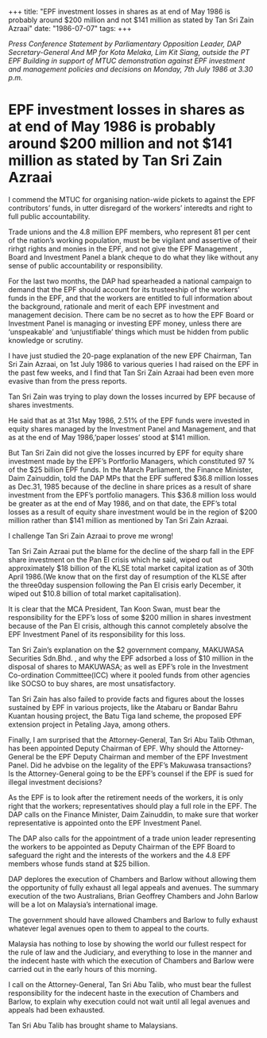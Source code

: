 +++ 
title: "EPF investment losses in shares as at end of May 1986 is probably around $200 million and not $141 million as stated by Tan Sri Zain Azraai"
date: "1986-07-07"
tags:
+++

_Press Conference Statement by Parliamentary Opposition Leader, DAP Secretary-General And MP for Kota Melaka, Lim Kit Siang, outside the PT EPF Building in support of MTUC demonstration against EPF investment and management policies and decisions on Monday, 7th July 1986 at 3.30 p.m._

# EPF investment losses in shares as at end of May 1986 is probably around $200 million and not $141 million as stated by Tan Sri Zain Azraai

I commend the MTUC for organising nation-wide pickets to against the EPF contributors’ funds, in utter disregard of the workers’ interedts and right to full public accountability.</u>

Trade unions and the 4.8 million EPF members, who represent 81 per cent of the nation’s working population, must be be vigilant and assertive of their rirhgt rights and monies in the EPF, and not give the EPF Management , Board and Investment Panel a blank cheque to do what they like without any sense of public accountability or responsibility.

For the last two months, the DAP had spearheaded a national campaign to demand that the EPF should account for its trusteeship of the workers’ funds in the EPF, and that the workers are entitled to full information about the background, rationale and merit of each EPF investment and management decision. There cam be no secret as to how the EPF Board or Investment Panel is managing or investing EPF money, unless there are ‘unspeakable’ and ‘unjustifiable’ things which must be hidden from public knowledge or scrutiny.

I have just studied the 20-page explanation of the new EPF Chairman, Tan Sri Zain Azraai, on 1st July 1986 to various queries I had raised on the EPF in the past few weeks, and I find that Tan Sri Zain Azraai had been even more evasive than from the press reports.

Tan Sri Zain was trying to play down the losses incurred by EPF because of shares investments.

He said that as at 31st May 1986, 2.51% of the EPF funds were invested in equity shares managed by the Investment Panel and Management, and that as at the end of May 1986,’paper losses’ stood at $141 million.

But Tan Sri Zain did not give the losses incurred by EPF for equity share investment made by the EPF’s Portforlio Managers, which constituted 97 % of the $25 billion EPF funds. In the March Parliament, the Finance Minister, Daim Zainuddin, told the DAP MPs that the EPF suffered $36.8 million losses as Dec.31, 1985 because of the decline in share prices as a result of share investment from the EPF’s portfolio managers. This $36.8 million loss would be greater as at the end of May 1986, and on that date, the EPF’s total losses as a result of equity share investment would be in the region of $200 million rather than $141 million as mentioned by Tan Sri Zain Azraai.

I challenge Tan Sri Zain Azraai to prove me wrong!

Tan Sri Zain Azraai put the blame for the decline of the sharp fall in the EPF share investment on the Pan El crisis which he said, wiped out approximately $18 billion of the KLSE total market capital ization as of 30th April 1986.(We know that on the first day of resumption of the KLSE after the three0day suspension following the Pan El crisis early December, it wiped out $10.8 billion of total market capitalisation).

It is clear that the MCA President, Tan Koon Swan, must bear the responsibility for the EPF’s loss of some $200 million in shares investment because of the Pan El crisis, although this cannot completely absolve the EPF Investment Panel of its responsibility for this loss.

Tan Sri Zain’s explanation on the $2 government company, MAKUWASA Securities Sdn.Bhd. , and why the EPF adsorbed a loss of $10 million in the disposal of shares to MAKUWASA; as well as EPF’s role in the Investment Co-ordination Committee(ICC) where it pooled funds from other agencies like SOCSO to buy shares, are most unsatisfactory.

Tan Sri Zain has also failed to provide facts and figures about the losses sustained by EPF in various projects, like the Atabaru or Bandar Bahru Kuantan housing project, the Batu Tiga land scheme, the proposed EPF extension project in Petaling Jaya, among others.

Finally, I am surprised that the Attorney-General, Tan Sri Abu Talib Othman, has been appointed Deputy Chairman of EPF. Why should the Attorney-General be the EPF Deputy Chairman and member of the EPF Investment Panel. Did he advbise on the legality of the EPF’s Makuwasa transactions? Is the Attorney-General going to be the EPF’s counsel if the EPF is sued for illegal investment decisions?

As the EPF is to look after the retirement needs of the workers, it is only right that the workers; representatives should play a full role in the EPF. The DAP calls on the Finance Minister, Daim Zainuddin, to make sure that worker representative is appointed onto the EPF Investment Panel.   

The DAP also calls for the appointment of a trade union leader representing the workers to be appointed as Deputy Chairman of the EPF Board to safeguard the right and the interests of the workers and the 4.8 EPF members whose funds stand at $25 billion.

DAP deplores the execution of Chambers and Barlow without allowing them the opportunity of fully exhaust all legal appeals and avenues.
The summary execution of the two Australians, Brian Geoffrey Chambers and John Barlow will be a lot on Malaysia’s international image.

The government should have allowed Chambers and Barlow to fully exhaust whatever legal avenues open to them to appeal to the courts.

Malaysia has nothing to lose by showing the world our fullest respect for the rule of law and the Judiciary, and everything to lose in the manner and the indecent haste with which the execution of Chambers and Barlow were carried out in the early hours of this morning.

I call on the Attorney-General, Tan Sri Abu Talib, who must bear the fullest responsibility for the indecent haste in the execution of Chambers and Barlow, to explain why execution could not wait until all legal avenues and appeals had been exhausted.

Tan Sri Abu Talib has brought shame to Malaysians.
 
